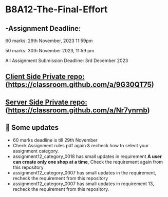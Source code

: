 # B8A12-The-Final-Effort
## -Assignment Deadline:

60 marks: 29th November, 2023 11:59pm

50 marks: 30th November 2023, 11:59 pm

All Assignment Submission Deadline: 3rd December 2023

## [ Client Side Private repo:](https://classroom.github.com/a/9G30QT75)(https://classroom.github.com/a/9G30QT75)

## [ Server Side Private repo:](https://classroom.github.com/a/Nr7ynrnb)(https://classroom.github.com/a/Nr7ynrnb)


## :triangular_flag_on_post: Some updates
 - 60 marks deadline is till 29th November
 - Check Assignment rules pdf again & recheck how to select your assignment category.
 - assignment12_category_0018 has small updates in requirement <b>A user can create only one shop at a time</b>, Check the requirement again from this repository
 - assignment12_category_0007 has small updates in the requirement, recheck the requirement from this repository
 - assignment12_category_0007 has small updates in requirement 13, recheck the requirement from this repository.

